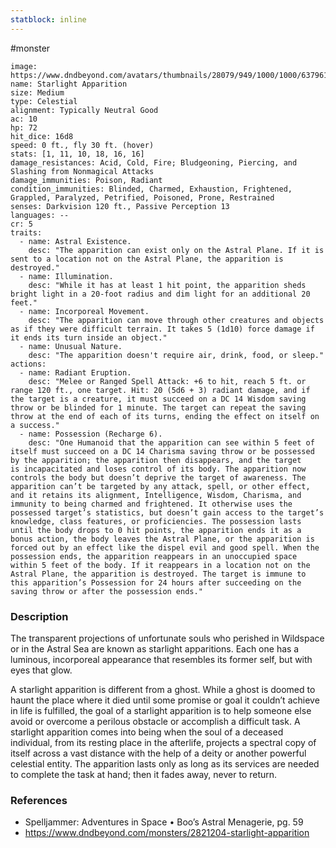```yaml
---
statblock: inline
---
```

 #monster 

```statblock
image: https://www.dndbeyond.com/avatars/thumbnails/28079/949/1000/1000/637961800985477888.jpeg
name: Starlight Apparition
size: Medium
type: Celestial
alignment: Typically Neutral Good
ac: 10
hp: 72
hit_dice: 16d8
speed: 0 ft., fly 30 ft. (hover)
stats: [1, 11, 10, 18, 16, 16]
damage_resistances: Acid, Cold, Fire; Bludgeoning, Piercing, and Slashing from Nonmagical Attacks
damage_immunities: Poison, Radiant
condition_immunities: Blinded, Charmed, Exhaustion, Frightened, Grappled, Paralyzed, Petrified, Poisoned, Prone, Restrained
senses: Darkvision 120 ft., Passive Perception 13
languages: --
cr: 5
traits:
  - name: Astral Existence.
    desc: "The apparition can exist only on the Astral Plane. If it is sent to a location not on the Astral Plane, the apparition is destroyed."
  - name: Illumination.
    desc: "While it has at least 1 hit point, the apparition sheds bright light in a 20-foot radius and dim light for an additional 20 feet."
  - name: Incorporeal Movement.
    desc: "The apparition can move through other creatures and objects as if they were difficult terrain. It takes 5 (1d10) force damage if it ends its turn inside an object."
  - name: Unusual Nature.
    desc: "The apparition doesn't require air, drink, food, or sleep."
actions:
  - name: Radiant Eruption.
    desc: "Melee or Ranged Spell Attack: +6 to hit, reach 5 ft. or range 120 ft., one target. Hit: 20 (5d6 + 3) radiant damage, and if the target is a creature, it must succeed on a DC 14 Wisdom saving throw or be blinded for 1 minute. The target can repeat the saving throw at the end of each of its turns, ending the effect on itself on a success."
  - name: Possession (Recharge 6).
    desc: "One Humanoid that the apparition can see within 5 feet of itself must succeed on a DC 14 Charisma saving throw or be possessed by the apparition; the apparition then disappears, and the target is incapacitated and loses control of its body. The apparition now controls the body but doesn’t deprive the target of awareness. The apparition can’t be targeted by any attack, spell, or other effect, and it retains its alignment, Intelligence, Wisdom, Charisma, and immunity to being charmed and frightened. It otherwise uses the possessed target’s statistics, but doesn’t gain access to the target’s knowledge, class features, or proficiencies. The possession lasts until the body drops to 0 hit points, the apparition ends it as a bonus action, the body leaves the Astral Plane, or the apparition is forced out by an effect like the dispel evil and good spell. When the possession ends, the apparition reappears in an unoccupied space within 5 feet of the body. If it reappears in a location not on the Astral Plane, the apparition is destroyed. The target is immune to this apparition’s Possession for 24 hours after succeeding on the saving throw or after the possession ends."
```

### Description

The transparent projections of unfortunate souls who perished in Wildspace or in the Astral Sea are known as starlight apparitions. Each one has a luminous, incorporeal appearance that resembles its former self, but with eyes that glow.

A starlight apparition is different from a ghost. While a ghost is doomed to haunt the place where it died until some promise or goal it couldn’t achieve in life is fulfilled, the goal of a starlight apparition is to help someone else avoid or overcome a perilous obstacle or accomplish a difficult task. A starlight apparition comes into being when the soul of a deceased individual, from its resting place in the afterlife, projects a spectral copy of itself across a vast distance with the help of a deity or another powerful celestial entity. The apparition lasts only as long as its services are needed to complete the task at hand; then it fades away, never to return.

### References

* Spelljammer: Adventures in Space • Boo’s Astral Menagerie, pg. 59
* https://www.dndbeyond.com/monsters/2821204-starlight-apparition
